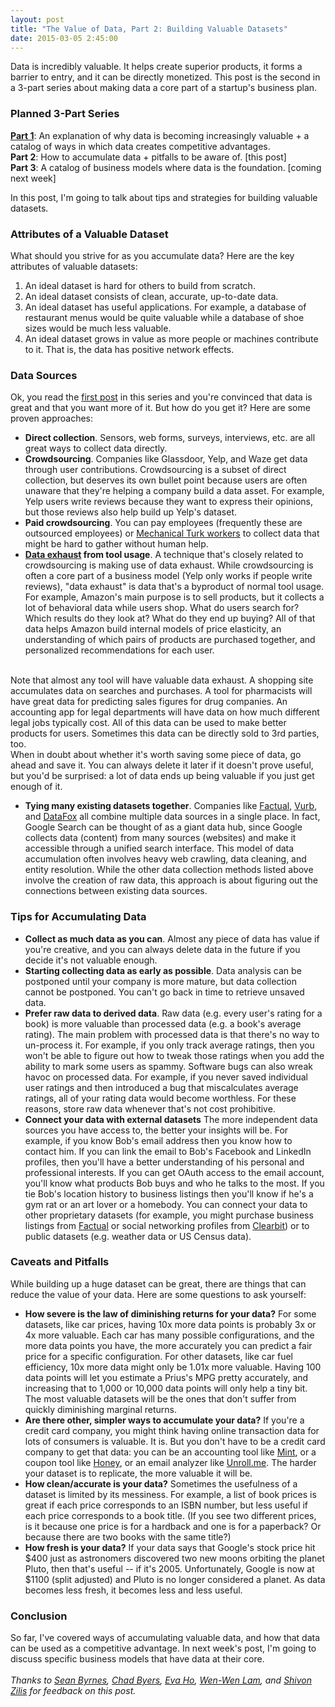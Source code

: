 ```yaml
---
layout: post
title: "The Value of Data, Part 2: Building Valuable Datasets"
date: 2015-03-05 2:45:00
---
```

Data is incredibly valuable. It helps create superior products, it forms a barrier to entry, and it can be directly monetized. This post is the second in a 3-part series about making data a core part of a startup's business plan.

### Planned 3-Part Series
<a href="{{site.url}}the-value-of-data-part-1-using-data-as-a-competitive-advantage" target="_blank">**Part 1**</a>: An explanation of why data is becoming increasingly valuable + a catalog of ways in which data creates competitive advantages.  
**Part 2**: How to accumulate data + pitfalls to be aware of. [this post]  
**Part 3**: A catalog of business models where data is the foundation. [coming next week]

In this post, I'm going to talk about tips and strategies for building valuable datasets.

### Attributes of a Valuable Dataset

What should you strive for as you accumulate data? Here are the key attributes of valuable datasets:

1. An ideal dataset is hard for others to build from scratch.
2. An ideal dataset consists of clean, accurate, up-to-date data.
3. An ideal dataset has useful applications. For example, a database of restaurant menus would be quite valuable while a database of shoe sizes would be much less valuable.
4. An ideal dataset grows in value as more people or machines contribute to it. That is, the data has positive network effects.

### Data Sources

Ok, you read the <a href="{{site.url}}the-value-of-data-part-1-using-data-as-a-competitive-advantage" target="_blank">first post</a> in this series and you're convinced that data is great and that you want more of it. But how do you get it? Here are some proven approaches:

* **Direct collection**. Sensors, web forms, surveys, interviews, etc. are all great ways to collect data directly.
* **Crowdsourcing**. Companies like Glassdoor, Yelp, and Waze get data through user contributions. Crowdsourcing is a subset of direct collection, but deserves its own bullet point because users are often unaware that they're helping a company build a data asset. For example, Yelp users write reviews because they want to express their opinions, but those reviews also help build up Yelp's dataset.
* **Paid crowdsourcing**. You can pay employees (frequently these are outsourced employees) or <a href="https://www.mturk.com/mturk/welcome" target="_blank">Mechanical Turk workers</a> to collect data that might be hard to gather without human help.
* **<a href="http://www.techopedia.com/definition/30319/data-exhaust" target="_blank">Data exhaust</a> from tool usage**. A technique that's closely related to crowdsourcing is making use of data exhaust. While crowdsourcing is often a core part of a business model (Yelp only works if people write reviews), "data exhaust" is data that's a byproduct of normal tool usage. For example, Amazon's main purpose is to sell products, but it collects a lot of behavioral data while users shop. What do users search for? Which results do they look at? What do they end up buying? All of that data helps Amazon build internal models of price elasticity, an understanding of which pairs of products are purchased together, and personalized recommendations for each user.  
<br>
Note that almost any tool will have valuable data exhaust. A shopping site accumulates data on searches and purchases. A tool for pharmacists will have great data for predicting sales figures for drug companies. An accounting app for legal departments will have data on how much different legal jobs typically cost. All of this data can be used to make better products for users. Sometimes this data can be directly sold to 3rd parties, too.  
<br>
When in doubt about whether it's worth saving some piece of data, go ahead and save it. You can always delete it later if it doesn't prove useful, but you'd be surprised: a lot of data ends up being valuable if you just get enough of it.

* **Tying many existing datasets together**. Companies like <a href="http://www.factual.com/" target="_blank">Factual</a>, <a href="http://vurb.com/" target="_blank">Vurb</a>, and <a href="http://www.datafox.co/" target="_blank">DataFox</a> all combine multiple data sources in a single place. In fact, Google Search can be thought of as a giant data hub, since Google collects data (content) from many sources (websites) and make it accessible through a unified search interface. This model of data accumulation often involves heavy web crawling, data cleaning, and entity resolution. While the other data collection methods listed above involve the creation of raw data, this approach is about figuring out the connections between existing data sources.

### Tips for Accumulating Data
* **Collect as much data as you can**. Almost any piece of data has value if you're creative, and you can always delete data in the future if you decide it's not valuable enough.
* **Starting collecting data as early as possible**. Data analysis can be postponed until your company is more mature, but data collection cannot be postponed. You can't go back in time to retrieve unsaved data.
* **Prefer raw data to derived data**. Raw data (e.g. every user's rating for a book) is more valuable than processed data (e.g. a book's average rating). The main problem with processed data is that there's no way to un-process it. For example, if you only track average ratings, then you won't be able to figure out how to tweak those ratings when you add the ability to mark some users as spammy. Software bugs can also wreak havoc on processed data. For example, if you never saved individual user ratings and then introduced a bug that miscalculates average ratings, all of your rating data would become worthless. For these reasons, store raw data whenever that's not cost prohibitive.
* **Connect your data with external datasets** The more independent data sources you have access to, the better your insights will be. For example, if you know Bob's email address then you know how to contact him. If you can link the email to Bob's Facebook and LinkedIn profiles, then you'll have a better understanding of his personal and professional interests. If you can get OAuth access to the email account, you'll know what products Bob buys and who he talks to the most. If you tie Bob's location history to business listings then you'll know if he's a gym rat or an art lover or a homebody. You can connect your data to other proprietary datasets (for example, you might purchase business listings from <a href="http://www.factual.com/" target="_blank">Factual</a> or social networking profiles from <a href="http://www.clearbit.com/" target="_blank">Clearbit</a>) or to public datasets (e.g. weather data or US Census data).

### Caveats and Pitfalls

While building up a huge dataset can be great, there are things that can reduce the value of your data. Here are some questions to ask yourself:

* **How severe is the law of diminishing returns for your data?** For some datasets, like car prices, having 10x more data points is probably 3x or 4x more valuable. Each car has many possible configurations, and the more data points you have, the more accurately you can predict a fair price for a specific configuration. For other datasets, like car fuel efficiency, 10x more data might only be 1.01x more valuable. Having 100 data points will let you estimate a Prius's MPG pretty accurately, and increasing that to 1,000 or 10,000 data points will only help a tiny bit. The most valuable datasets will be the ones that don't suffer from quickly diminishing marginal returns.
* **Are there other, simpler ways to accumulate your data?** If you're a credit card company, you might think having online transaction data for lots of consumers is valuable. It is. But you don't have to be a credit card company to get that data: you can be an accounting tool like <a href="http://www.mint.com/" target="_blank">Mint</a>, or a coupon tool like <a href="http://www.joinhoney.com/" target="_blank">Honey</a>, or an email analyzer like <a href="https://unroll.me/" target="_blank">Unroll.me</a>. The harder your dataset is to replicate, the more valuable it will be.
* **How clean/accurate is your data?** Sometimes the usefulness of a dataset is limited by its messiness. For example, a list of book prices is great if each price corresponds to an ISBN number, but less useful if each price corresponds to a book title. (If you see two different prices, is it because one price is for a hardback and one is for a paperback? Or because there are two books with the same title?)
* **How fresh is your data?** If your data says that Google's stock price hit $400 just as astronomers discovered two new moons orbiting the planet Pluto, then that's useful -- if it's 2005. Unfortunately, Google is now at $1100 (split adjusted) and Pluto is no longer considered a planet. As data becomes less fresh, it becomes less and less useful.

### Conclusion

So far, I've covered ways of accumulating valuable data, and how that data can be used as a competitive advantage. In next week's post, I'm going to discuss specific business models that have data at their core.  
<br>
*Thanks to <a href="https://twitter.com/sbyrnes" target="_blank">Sean Byrnes</a>, <a href="https://twitter.com/chadbyers" target="_blank">Chad Byers</a>, <a href="https://twitter.com/eva_ho" target="_blank">Eva Ho</a>, <a href="https://twitter.com/wenwen" target="_blank">Wen-Wen Lam</a>, and <a href="https://twitter.com/shivon" target="_blank">Shivon Zilis</a> for feedback on this post.*